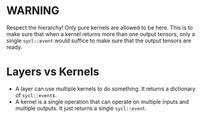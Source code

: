 # WARNING
Respect the hierarchy! Only pure kernels are allowed to be here. This is to make sure that when a kernel returns more than one output tensors, only a single `sycl::event` would suffice to make sure that the output tensors are ready.

# Layers vs Kernels
- A layer can use multiple kernels to do something. It returns a dictionary of `sycl::event`s.
- A kernel is a single operation that can operate on multiple inputs and multiple outputs. It just returns a single `sycl::event`.
